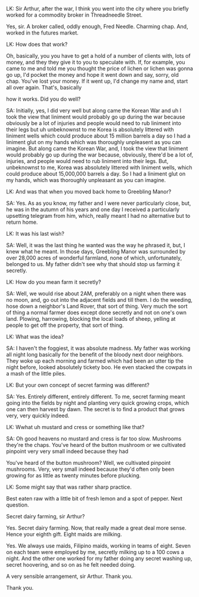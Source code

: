 LK: Sir Arthur, after the war, I think you went into the city where you briefly worked for a commodity broker in Threadneedle Street.

Yes, sir.
A broker called, oddly enough, Fred Needle.
Charming chap.
And, worked in the futures market.

LK: How does that work?

Oh, basically, you you have to get a hold of a number of clients with, lots of money, and they they give it to you to speculate with.
If, for example, you came to me and told me you thought the price of lichen or lichen was gonna go up, I'd pocket the money and hope it went down and say, sorry, old chap.
You've lost your money.
If it went up, I'd change my name and, start all over again.
That's, basically

how it works.
Did you do well?

SA: Initially, yes, I did very well but along came the Korean War and uh I took the view that liniment would probably go up during the war because obviously be a lot of injuries and people would need to rub liniment into their legs but uh unbeknownst to me Korea is absolutely littered with liniment wells which could produce about 15 million barrels a day so I had a liniment glut on my hands which was thoroughly unpleasent as you can imagine.
But along came the Korean War, and, I took the view that liniment would probably go up during the war because, obviously, there'd be a lot of, injuries, and people would need to rub liniment into their legs.
But, unbeknownst to me, Korea was absolutely littered with liniment wells, which could produce about 15,000,000 barrels a day.
So I had a liniment glut on my hands, which was thoroughly unpleasant as you can imagine.

LK: And was that when you moved back home to Greebling Manor?

SA: Yes. As as you know, my father and I were never particularly close, but, he was in the autumn of his years and one day I received a particularly upsetting telegram from him, which, really meant I had no alternative but to return home.

LK: It was his last wish?

SA: Well, it was the last thing he wanted was the way he phrased it, but, I knew what he meant. In those days, Greebling Manor was surrounded by over 28,000 acres of wonderful farmland, none of which, unfortunately, belonged to us.  My father didn't see why that should stop us farming it secretly.

LK: How do you mean farm it secretly?

SA: Well, we would rise about 2AM, preferably on a night when there was no moon, and, go out into the adjacent fields and till them.  I do the weeding, hose down a neighbor's Land Rover, that sort of thing.  Very much the sort of thing a normal farmer does except done secretly and not on one's own land. Plowing, harrowing, blocking the local loads of sheep, yelling at people to get off the property, that sort of thing.

LK: What was the idea?

SA: I haven't the foggiest, it was absolute madness. My father was working all night long basically for the benefit of the bloody next door neighbors. They woke up each morning and farmed which had been an utter tip the night before, looked absolutely tickety boo. He even stacked the cowpats in a mash of the little piles.

LK: But your own concept of secret farming was different?

SA: Yes.  Entirely different, entirely different. To me, secret farming meant going into the fields by night and planting very quick growing crops, which one can then harvest by dawn. The secret is to find a product that grows very, very quickly indeed.

LK: Wwhat uh mustard and cress or something like that?

SA: Oh good heavens no mustard and cress is far too slow. Mushrooms they're the chaps. You've heard of the button mushroom or we cultivated pinpoint
very very small indeed because they had

You've heard of the button mushroom?
Well, we cultivated pinpoint mushrooms.
Very, very small indeed because they'd often only been growing for as little as twenty minutes before plucking.

LK: Some might say that was rather sharp practice.

Best eaten raw with a little bit of fresh lemon and a spot of pepper.
Next question.

Secret dairy farming, sir Arthur?

Yes.
Secret dairy farming.
Now, that really made a great deal more sense.
Hence your eighth gift.
Eight maids are milking.

Yes.
We always use maids, Filipino maids, working in teams of eight.
Seven on each team were employed by me, secretly milking up to a 100 cows a night.
And the other one worked for my father doing any secret washing up, secret hoovering, and so on as he felt needed doing.

A very sensible arrangement, sir Arthur.
Thank you.

Thank you.

